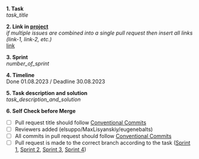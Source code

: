 __1. Task__  
_task_title_

__2. Link in [project](https://github.com/orgs/this-is-this-team/projects/3)__  
_if multiple issues are combined into a single pull request then insert all links (link-1, link-2, etc.)_  
[link](_insert_link_here_)

__3. Sprint__  
_number_of_sprint_

__4. Timeline__  
Done 01.08.2023 / Deadline 30.08.2023

__5. Task description and solution__  
_task_description_and_solution_

__6. Self Check before Merge__  
- [ ] Pull request title should follow [Conventional Commits](https://www.conventionalcommits.org/en/v1.0.0/#summary)
- [ ] Reviewers added (elsuppo/MaxLisyanskiy/eugenebalts)
- [ ] All commits in pull request should follow [Conventional Commits](https://www.conventionalcommits.org/en/v1.0.0/#summary)
- [ ] Pull request is made to the correct branch according to the task ([Sprint 1](https://github.com/rolling-scopes-school/tasks/blob/master/tasks/eCommerce-Application/Sprints/Sprint%231.md#working-with-the-repository-), [Sprint 2](https://github.com/rolling-scopes-school/tasks/blob/master/tasks/eCommerce-Application/Sprints/Sprint%232.md#-working-with-the-repository), [Sprint 3](https://github.com/rolling-scopes-school/tasks/blob/master/tasks/eCommerce-Application/Sprints/Sprint%233.md#working-with-the-repository-), [Sprint 4](https://github.com/rolling-scopes-school/tasks/blob/master/tasks/eCommerce-Application/Sprints/Sprint%234.md#working-with-the-repository))
